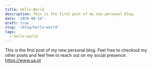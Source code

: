 ```yaml
---
title: Hello World
description: This is the first post of my new personal blog.
date: '2020-06-14'
draft: true
slug: '/blog/hello-world'
tags:
  - hello-world
---
```


This is the first post of my new personal blog. Feel free to checkout my other posts and feel free to reach out on my social presence. https://www.ua.pt

